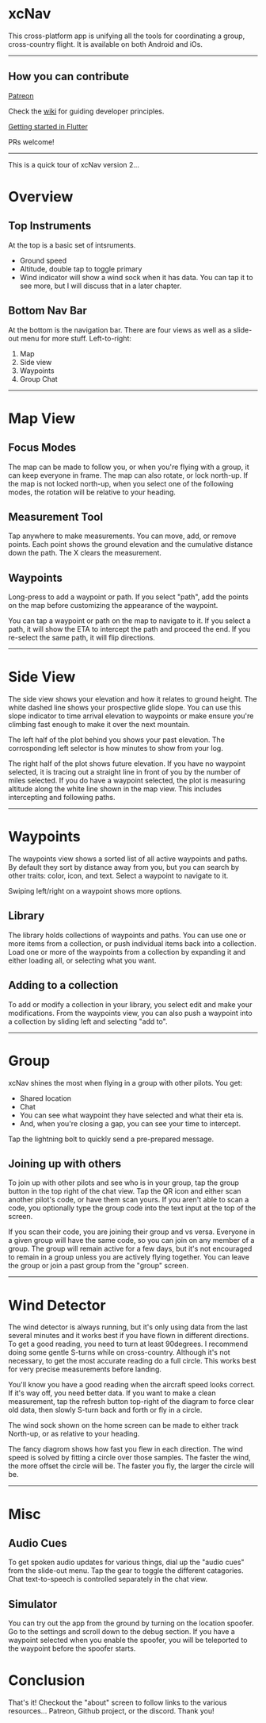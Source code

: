 # xcNav
This cross-platform app is unifying all the tools for coordinating a group, cross-country flight.
It is available on both Android and iOs.



---

## How you can contribute

[Patreon](https://www.patreon.com/xcnav)

Check the [wiki](https://github.com/eidolonFIRE/xcNav/wiki) for guiding developer principles.

[Getting started in Flutter](https://docs.flutter.dev/get-started/install)

PRs welcome!



------------------


This is a quick tour of xcNav version 2...




# Overview

##  Top Instruments
At the top is a basic set of intsruments.
- Ground speed
- Altitude, double tap to toggle primary
- Wind indicator will show a wind sock when it has data. You can tap it to see more, but I will discuss that in a later chapter.


## Bottom Nav Bar
At the bottom is the navigation bar. There are four views as well as a slide-out menu for more stuff.
Left-to-right:
1. Map
2. Side view
3. Waypoints
4. Group Chat


---
# Map View

## Focus Modes
The map can be made to follow you, or when you're flying with a group, it can keep everyone in frame.
The map can also rotate, or lock north-up. If the map is not locked north-up, when you select one of the following modes, the rotation will be relative to your heading.

## Measurement Tool
Tap anywhere to make measurements. You can move, add, or remove points. 
Each point shows the ground elevation and the cumulative distance down the path.
The X clears the measurement.

## Waypoints
Long-press to add a waypoint or path. If you select "path", add the points on the map before customizing the appearance of the waypoint.

You can tap a waypoint or path on the map to navigate to it. If you select a path, it will show the ETA to intercept the path and proceed the end. If you re-select the same path, it will flip directions.



---

# Side View
The side view shows your elevation and how it relates to ground height. The white dashed line shows your prospective glide slope. You can use this slope indicator to time arrival elevation to waypoints or make ensure you're climbing fast enough to make it over the next mountain.

The left half of the plot behind you shows your past elevation. The corrosponding left selector is how minutes to show from your log.

The right half of the plot shows future elevation. If you have no waypoint selected, it is tracing out a straight line in front of you by the number of miles selected. If you do have a waypoint selected, the plot is measuring altitude along the white line shown in the map view. This includes intercepting and following paths.


---


# Waypoints
The waypoints view shows a sorted list of all active waypoints and paths. By default they sort by distance away from you, but you can search by other traits: color, icon, and text. Select a waypoint to navigate to it.

Swiping left/right on a waypoint shows more options. 

## Library
The library holds collections of waypoints and paths. You can use one or more items from a collection, or push individual items back into a collection.
Load one or more of the waypoints from a collection by expanding it and either loading all, or selecting what you want.

## Adding to a collection
To add or modify a collection in your library, you select edit and make your modifications. 
From the waypoints view, you can also push a waypoint into a collection by sliding left and selecting "add to".

---
# Group
xcNav shines the most when flying in a group with other pilots.
You get:
- Shared location
- Chat
- You can see what waypoint they have selected and what their eta is.
- And, when you're closing a gap, you can see your time to intercept.

Tap the lightning bolt to quickly send a pre-prepared message.

## Joining up with others
To join up with other pilots and see who is in your group, tap the group button in the top right of the chat view.
Tap the QR icon and either scan another pilot's code, or have them scan yours. If you aren't able to scan a code, you optionally type the group code into the text input at the top of the screen.

If you scan their code, you are joining their group and vs versa. Everyone in a given group will have the same code, so you can join on any member of a group.
The group will remain active for a few days, but it's not encouraged to remain in a group unless you are actively flying together.
You can leave the group or join a past group from the "group" screen.


---
# Wind Detector
The wind detector is always running, but it's only using data from the last several minutes and it works best if you have flown in different directions. To get a good reading, you need to turn at least 90degrees. I recommend doing some gentle S-turns while on cross-country. Although it's not necessary, to get the most accurate reading do a full circle. This works best for very precise measurements before landing.

You'll know you have a good reading when the aircraft speed looks correct. If it's way off, you need better data. If you want to make a clean measurement, tap the refresh button top-right of the diagram to force clear old data, then slowly S-turn back and forth or fly in a circle.

The wind sock shown on the home screen can be made to either track North-up, or as relative to your heading.

The fancy diagrom shows how fast you flew in each direction. The wind speed is solved by fitting a circle over those samples. The faster the wind, the more offset the circle will be. The faster you fly, the larger the circle will be.

---
# Misc

## Audio Cues
To get spoken audio updates for various things, dial up the "audio cues" from the slide-out menu. Tap the gear to toggle the different catagories.
Chat text-to-speech is controlled separately in the chat view.

## Simulator
You can try out the app from the ground by turning on the location spoofer. Go to the settings and scroll down to the debug section.
If you have a waypoint selected when you enable the spoofer, you will be teleported to the waypoint before the spoofer starts.

# Conclusion
That's it! Checkout the "about" screen to follow links to the various resources... Patreon, Github project, or the discord.
Thank you!
